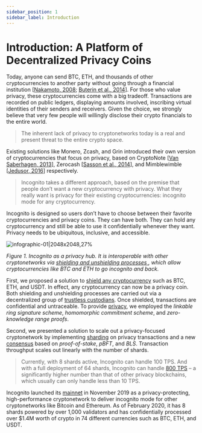 ```yaml
---
sidebar_position: 1
sidebar_label: Introduction
---
```


# Introduction: A Platform of Decentralized Privacy Coins

Today, anyone can send BTC, ETH, and thousands of other cryptocurrencies to another party without going through a financial institution [[Nakamoto, 2008](http://www.bitcoin.org/bitcoin.pdf); [Buterin et al., 2014](https://github.com/ethereum/wiki/wiki/white-paper)]. For those who value privacy, these cryptocurrencies come with a big tradeoff. Transactions are recorded on public ledgers, displaying amounts involved, inscribing virtual identities of their senders and receivers. Given the choice, we strongly believe that very few people will willingly disclose their crypto financials to the entire world.

> The inherent lack of privacy to cryptonetworks today is a real and present threat to the entire crypto space. 

Existing solutions like Monero, Zcash, and Grin introduced their own version of cryptocurrencies that focus on privacy, based on CryptoNote [[Van Saberhagen, 2013](https://cryptonote.org/whitepaper.pdf)], Zerocash [[Sasson et al., 2014](http://zerocash-project.org/media/pdf/zerocash-oakland2014.pdf)], and Mimblewimble [[Jedusor, 2016](https://scalingbitcoin.org/papers/mimblewimble.txt)] respectively.

> Incognito takes a different approach, based on the premise that people don’t want a new cryptocurrency with privacy. What they really want is privacy for their existing cryptocurrencies: incognito mode for any cryptocurrency.

Incognito is designed so users don’t have to choose between their favorite cryptocurrencies and privacy coins. They can have both. They can hold any cryptocurrency and still be able to use it confidentially whenever they want. Privacy needs to be ubiquitous, inclusive, and accessible.

![infographic-01|2048x2048,27%](upload://9fJjICUZMk3l2cmEdVFdvkxtXfr.jpeg) 

*Figure 1. Incognito as a privacy hub. It is interoperable with other cryptonetworks via [shielding and unshielding processes ](https://incognito.org/t/shielding-cryptocurrencies-turning-any-cryptocurrency-into-a-privacy-coin/83), which allow cryptocurrencies like BTC and ETH to go incognito and back.*

First, we proposed a solution to [shield any cryptocurrency](https://incognito.org/t/shielding-cryptocurrencies-turning-any-cryptocurrency-into-a-privacy-coin/83) such as BTC, ETH, and USDT. In effect, any cryptocurrency can now be a privacy coin. Both shielding and unshielding processes are carried out via a decentralized group of [trustless custodians](https://incognito.org/t/trustless-custodians-a-decentralized-approach-to-cryptocurrency-custodianship/84). Once shielded, transactions are confidential and untraceable. To provide [privacy](https://incognito.org/t/sending-cryptocurrencies-confidentially-ring-signature-homomorphic-commitment-and-zero-knowledge-range-proofs/170), we employed the *linkable ring signature scheme*, *homomorphic commitment scheme*, and *zero-knowledge range proofs*.

Second, we presented a solution to scale out a privacy-focused cryptonetwork by implementing [sharding](https://incognito.org/t/scaling-blockchain-privacy-with-sharding/169) on privacy transactions and a new [consensus](https://incognito.org/t/consensus-a-combination-of-pos-pbft-and-bls/114) based on *proof-of-stake*, *pBFT*, and *BLS*. Transaction throughput scales out linearly with the number of shards.

> Currently, with 8 shards active, Incognito can handle 100 TPS. And with a full deployment of 64 shards,  Incognito can handle [800 TPS](https://incognito.org/t/incognito-performance/270) – a significantly higher number than that of other privacy blockchains, which usually can only handle less than 10 TPS.

Incognito launched its [mainnet](https://mainnet.incognito.org/) in November 2019 as a privacy-protecting, high-performance cryptonetwork to deliver incognito mode for other cryptonetworks like Bitcoin and Ethereum. As of February 2020, it has 8 shards powered by over 1,000 validators and has confidentially processed over $1.4M worth of crypto in 74 different currencies such as BTC, ETH, and USDT.
